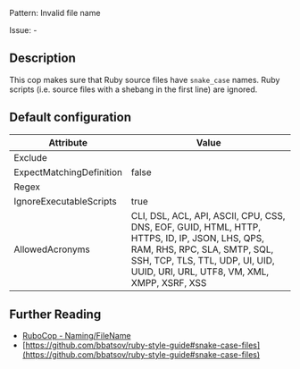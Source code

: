 Pattern: Invalid file name

Issue: -

## Description

This cop makes sure that Ruby source files have `snake_case` names. Ruby scripts (i.e. source files with a shebang in the first line) are ignored.

## Default configuration

Attribute | Value
--- | ---
Exclude |
ExpectMatchingDefinition | false
Regex |
IgnoreExecutableScripts | true
AllowedAcronyms | CLI, DSL, ACL, API, ASCII, CPU, CSS, DNS, EOF, GUID, HTML, HTTP, HTTPS, ID, IP, JSON, LHS, QPS, RAM, RHS, RPC, SLA, SMTP, SQL, SSH, TCP, TLS, TTL, UDP, UI, UID, UUID, URI, URL, UTF8, VM, XML, XMPP, XSRF, XSS

## Further Reading

* [RuboCop - Naming/FileName](https://rubocop.readthedocs.io/en/latest/cops_naming/#namingfilename)
* [https://github.com/bbatsov/ruby-style-guide#snake-case-files](https://github.com/bbatsov/ruby-style-guide#snake-case-files)
